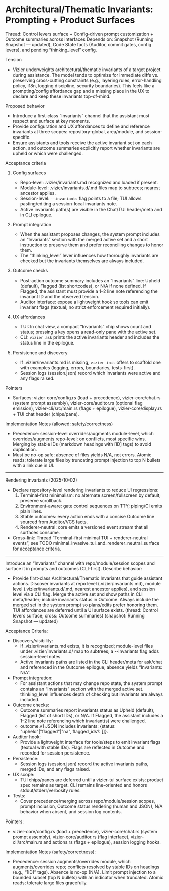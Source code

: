 # Architectural/Thematic Invariants: Prompting + Product Surfaces

Thread: Control levers surface + Config-driven prompt customization + Outcome summaries across interfaces
Depends on: Snapshot (Running Snapshot — updated), Code State facts (Auditor, commit gates, config levers), and pending “thinking_level” config.

Tension
- Vizier underweights architectural/thematic invariants of a target project during assistance. The model tends to optimize for immediate diffs vs. preserving cross-cutting constraints (e.g., layering rules, error-handling policy, i18n, logging discipline, security boundaries). This feels like a prompting/config affordance gap and a missing place in the UX to declare and keep these invariants top-of-mind.

Proposed behavior
- Introduce a first-class “Invariants” channel that the assistant must respect and surface at key moments.
- Provide configuration and UX affordances to define and reference invariants at three scopes: repository-global, area/module, and session-specific.
- Ensure assistants and tools receive the active invariant set on each action, and outcome summaries explicitly report whether invariants are upheld or which were challenged.

Acceptance criteria
1) Config surfaces
   - Repo-level: .vizier/invariants.md recognized and loaded if present.
   - Module-level: .vizier/invariants.d/<path>.md files map to subtrees; nearest ancestor applies.
   - Session-level: `--invariants` flag points to a file; TUI allows pasting/editing a session-local invariants note.
   - Active invariants path(s) are visible in the Chat/TUI header/meta and in CLI epilogue.

2) Prompt integration
   - When the assistant proposes changes, the system prompt includes an “Invariants” section with the merged active set and a short instruction to preserve them and prefer reconciling changes to honor them.
   - The “thinking_level” lever influences how thoroughly invariants are checked but the invariants themselves are always included.

3) Outcome checks
   - Post-action outcome summary includes an “Invariants” line: Upheld (default), Flagged (list shortcodes), or N/A if none defined. If Flagged, the assistant must provide a 1–2 line note referencing the invariant ID and the observed tension.
   - Auditor interface: expose a lightweight hook so tools can emit invariant flags (textual; no strict enforcement required initially).

4) UX affordances
   - TUI: In chat view, a compact “Invariants” chip shows count and status; pressing a key opens a read-only pane with the active set.
   - CLI: `vizier ask` prints the active invariants header and includes the status line in the epilogue.

5) Persistence and discovery
   - If .vizier/invariants.md is missing, `vizier init` offers to scaffold one with examples (logging, errors, boundaries, tests-first).
   - Session logs (session.json) record which invariants were active and any flags raised.

Pointers
- Surfaces: vizier-core/config.rs (load + precedence), vizier-core/chat.rs (system prompt assembly), vizier-core/auditor.rs (optional flag emission), vizier-cli/src/main.rs (flags + epilogue), vizier-core/display.rs + TUI chat header (chips/pane).

Implementation Notes (allowed: safety/correctness)
- Precedence: session-level overrides/augments module-level, which overrides/augments repo-level; on conflicts, most specific wins. Merging by stable IDs (markdown headings with [ID] tags) to avoid duplication.
- Must be no-op safe: absence of files yields N/A, not errors. Atomic reads; tolerate large files by truncating prompt injection to top N bullets with a link cue in UI.

---
Rendering invariants (2025-10-02)
- Declare repository-level rendering invariants to reduce UI regressions:
  1) Terminal-first minimalism: no alternate screen/fullscreen by default; preserve scrollback.
  2) Environment-aware: gate control sequences on TTY; piping/CI emits plain lines.
  3) Stable outcomes: every action ends with a concise Outcome line sourced from Auditor/VCS facts.
  4) Renderer-neutral: core emits a versioned event stream that all surfaces consume.
- Cross-link: Thread “Terminal-first minimal TUI + renderer-neutral events”; see TODO minimal_invasive_tui_and_renderer_neutral_surface for acceptance criteria.


---

Introduce an “Invariants” channel with repo/module/session scopes and surface it in prompts and outcomes (CLI-first).
Describe behavior:
- Provide first-class Architectural/Thematic Invariants that guide assistant actions. Discover invariants at repo level (.vizier/invariants.md), module level (.vizier/invariants.d/<path>.md, nearest ancestor applies), and session level via a CLI flag. Merge the active set and show paths in CLI meta/header; include invariants status in Outcome. Always include the merged set in the system prompt so plans/edits prefer honoring them. TUI affordances are deferred until a UI surface exists. (thread: Control levers surface; cross: Outcome summaries) (snapshot: Running Snapshot — updated)

Acceptance Criteria:
- Discovery/visibility:
  - If .vizier/invariants.md exists, it is recognized; module-level files under .vizier/invariants.d/ map to subtrees; a --invariants <file> flag adds session-level notes.
  - Active invariants paths are listed in the CLI header/meta for ask/chat and referenced in the Outcome epilogue; absence yields “Invariants: N/A”.
- Prompt integration:
  - For assistant actions that may change repo state, the system prompt contains an “Invariants” section with the merged active set. thinking_level influences depth of checking but invariants are always included.
- Outcome checks:
  - Outcome summaries report invariants status as Upheld (default), Flagged (list of short IDs), or N/A. If Flagged, the assistant includes a 1–2 line note referencing which invariant(s) were challenged.
  - outcome.v1 JSON includes invariants: {status: "upheld"|"flagged"|"na", flagged_ids?: []}.
- Auditor hook:
  - Provide a lightweight interface for tools/steps to emit invariant flags (textual with stable IDs). Flags are reflected in Outcome and recorded for session persistence.
- Persistence:
  - Session logs (session.json) record the active invariants paths, merged IDs, and any flags raised.
- UX scope:
  - TUI chips/panes are deferred until a vizier-tui surface exists; product spec remains as target. CLI remains line-oriented and honors stdout/stderr/verbosity rules.
- Tests:
  - Cover precedence/merging across repo/module/session scopes, prompt inclusion, Outcome status rendering (human and JSON), N/A behavior when absent, and session log contents.

Pointers:
- vizier-core/config.rs (load + precedence), vizier-core/chat.rs (system prompt assembly), vizier-core/auditor.rs (flag interface), vizier-cli/src/main.rs and actions.rs (flags + epilogue), session logging hooks.

Implementation Notes (safety/correctness):
- Precedence: session augments/overrides module, which augments/overrides repo; conflicts resolved by stable IDs on headings (e.g., “[ID]” tags). Absence is no-op (N/A). Limit prompt injection to a bounded subset (top N bullets) with an indicator when truncated. Atomic reads; tolerate large files gracefully.